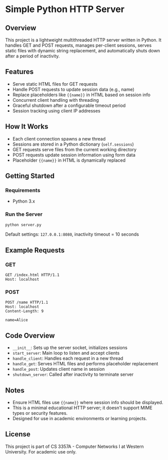 # Simple Python HTTP Server

## Overview

This project is a lightweight multithreaded HTTP server written in Python. It handles GET and POST requests, manages per-client sessions, serves static files with dynamic string replacement, and automatically shuts down after a period of inactivity.

## Features

- Serve static HTML files for GET requests
- Handle POST requests to update session data (e.g., name)
- Replace placeholders like `{{name}}` in HTML based on session info
- Concurrent client handling with threading
- Graceful shutdown after a configurable timeout period
- Session tracking using client IP addresses

## How It Works

- Each client connection spawns a new thread
- Sessions are stored in a Python dictionary (`self.sessions`)
- GET requests serve files from the current working directory
- POST requests update session information using form data
- Placeholder `{{name}}` in HTML is dynamically replaced

## Getting Started

### Requirements

- Python 3.x

### Run the Server

```bash
python server.py
```

Default settings: `127.0.0.1:8080`, inactivity timeout = 10 seconds

## Example Requests

### GET

```
GET /index.html HTTP/1.1
Host: localhost
```

### POST

```
POST /name HTTP/1.1
Host: localhost
Content-Length: 9

name=Alice
```

## Code Overview

- `__init__`: Sets up the server socket, initializes sessions
- `start_server`: Main loop to listen and accept clients
- `handle_client`: Handles each request in a new thread
- `handle_get`: Serves HTML files and performs placeholder replacement
- `handle_post`: Updates client name in session
- `shutdown_server`: Called after inactivity to terminate server

## Notes

- Ensure HTML files use `{{name}}` where session info should be displayed.
- This is a minimal educational HTTP server; it doesn't support MIME types or security features.
- Designed for use in academic environments or learning projects.

## License

This project is part of CS 3357A - Computer Networks I at Western University. For academic use only.
